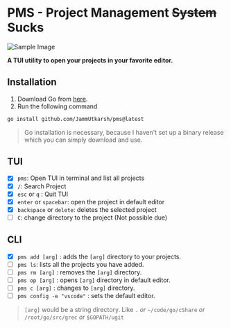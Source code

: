# PMS - Project Management ~~System~~ Sucks

![Sample Image](./pms.gif)

**A TUI utility to open your projects in your favorite editor.**

## Installation

<!-- Install Go -->

1. Download Go from [here](https://go.dev/dl/).
2. Run the following command

```bash
go install github.com/JammUtkarsh/pms@latest
```

>Go installation is necessary, because I haven't set up a binary release which you can simply download and use.

## TUI

- [x] `pms`: Open TUI in terminal and list all projects
- [x] `/`: Search Project
- [x] `esc` or `q` : Quit TUI
- [x] `enter` or `spacebar`: open the project in default editor
- [x] `backspace` or `delete`: deletes the selected project
- [ ] `C`: change directory to the project (Not possible due)

## CLI

- [x] `pms add [arg]` : adds the `[arg]` directory to your projects.
- [ ] `pms ls`: lists all the projects you have added.
- [ ] `pms rm [arg]` : removes the  `[arg]` directory.
- [ ] `pms op [arg]` : opens  `[arg]` directory in default editor.
- [ ] `pms c [arg]` : changes  to `[arg]` directory.
- [ ] `pms config -e "vscode"` : sets the default editor.

> `[arg]` would be a string directory. Like `.` *or* `~/code/go/cShare` *or* `/root/go/src/grec` *or* `$GOPATH/ugit`
